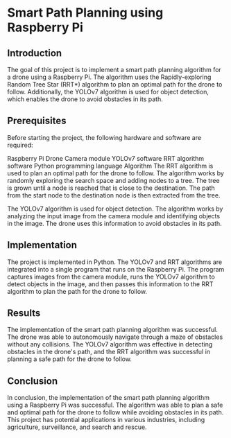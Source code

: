 # Smart Path Planning using Raspberry Pi
## Introduction
The goal of this project is to implement a smart path planning algorithm for a drone using a Raspberry Pi. The algorithm uses the Rapidly-exploring Random Tree Star (RRT*) algorithm to plan an optimal path for the drone to follow. Additionally, the YOLOv7 algorithm is used for object detection, which enables the drone to avoid obstacles in its path.

## Prerequisites
Before starting the project, the following hardware and software are required:

Raspberry Pi
Drone
Camera module
YOLOv7 software
RRT algorithm software
Python programming language
Algorithm
The RRT algorithm is used to plan an optimal path for the drone to follow. The algorithm works by randomly exploring the search space and adding nodes to a tree. The tree is grown until a node is reached that is close to the destination. The path from the start node to the destination node is then extracted from the tree.

The YOLOv7 algorithm is used for object detection. The algorithm works by analyzing the input image from the camera module and identifying objects in the image. The drone uses this information to avoid obstacles in its path.

## Implementation
The project is implemented in Python. The YOLOv7 and RRT algorithms are integrated into a single program that runs on the Raspberry Pi. The program captures images from the camera module, runs the YOLOv7 algorithm to detect objects in the image, and then passes this information to the RRT algorithm to plan the path for the drone to follow.

## Results
The implementation of the smart path planning algorithm was successful. The drone was able to autonomously navigate through a maze of obstacles without any collisions. The YOLOv7 algorithm was effective in detecting obstacles in the drone's path, and the RRT algorithm was successful in planning a safe path for the drone to follow.

## Conclusion
In conclusion, the implementation of the smart path planning algorithm using a Raspberry Pi was successful. The algorithm was able to plan a safe and optimal path for the drone to follow while avoiding obstacles in its path. This project has potential applications in various industries, including agriculture, surveillance, and search and rescue.
